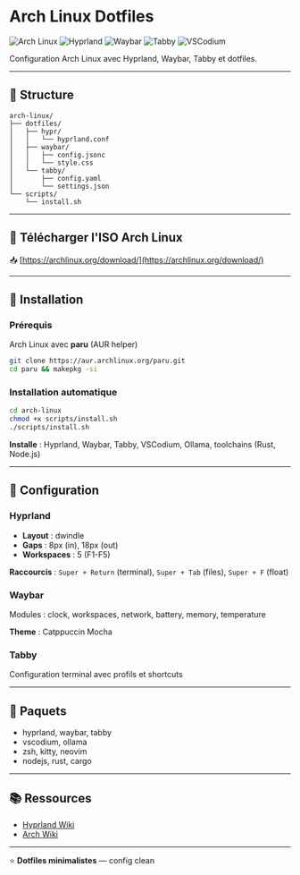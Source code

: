 # Arch Linux Dotfiles

![Arch Linux](https://img.shields.io/badge/Arch%20Linux-1793D1?logo=archlinux&logoColor=white)
![Hyprland](https://img.shields.io/badge/Hyprland-44586a?logo=hyprland&logoColor=white)
![Waybar](https://img.shields.io/badge/Waybar-1a1b1e?logo=waybar&logoColor=white)
![Tabby](https://img.shields.io/badge/Tabby-FCD535?logo=tabby&logoColor=black)
![VSCodium](https://img.shields.io/badge/VSCodium-0078D4?logo=vscode&logoColor=white)

Configuration Arch Linux avec Hyprland, Waybar, Tabby et dotfiles.

---

## 📁 Structure

```
arch-linux/
├── dotfiles/
│   ├── hypr/
│   │   └── hyprland.conf
│   ├── waybar/
│   │   ├── config.jsonc
│   │   └── style.css
│   └── tabby/
│       ├── config.yaml
│       └── settings.json
└── scripts/
    └── install.sh
```

---

## 🔗 Télécharger l'ISO Arch Linux

📥 [https://archlinux.org/download/](https://archlinux.org/download/)

---

## 🚀 Installation

### Prérequis

Arch Linux avec **paru** (AUR helper)

```bash
git clone https://aur.archlinux.org/paru.git
cd paru && makepkg -si
```

### Installation automatique

```bash
cd arch-linux
chmod +x scripts/install.sh
./scripts/install.sh
```

**Installe** : Hyprland, Waybar, Tabby, VSCodium, Ollama, toolchains (Rust, Node.js)

---

## 🎨 Configuration

### Hyprland

- **Layout** : dwindle
- **Gaps** : 8px (in), 18px (out)
- **Workspaces** : 5 (F1-F5)

**Raccourcis** : `Super + Return` (terminal), `Super + Tab` (files), `Super + F` (float)

### Waybar

Modules : clock, workspaces, network, battery, memory, temperature

**Theme** : Catppuccin Mocha

### Tabby

Configuration terminal avec profils et shortcuts

---

## 🔧 Paquets

- hyprland, waybar, tabby
- vscodium, ollama
- zsh, kitty, neovim
- nodejs, rust, cargo

---

## 📚 Ressources

- [Hyprland Wiki](https://wiki.hyprland.org/)
- [Arch Wiki](https://wiki.archlinux.org/)

---

⭐ **Dotfiles minimalistes** — config clean
